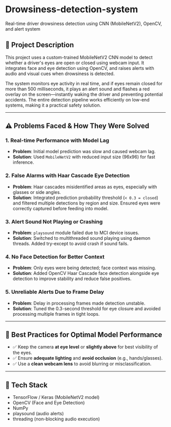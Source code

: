 # Drowsiness-detection-system
Real-time driver drowsiness detection using CNN (MobileNetV2), OpenCV, and alert system
## 📌 Project Description

This project uses a custom-trained MobileNetV2 CNN model to detect whether a driver's eyes are open or closed using webcam input. It integrates face and eye detection using OpenCV, and raises alerts with audio and visual cues when drowsiness is detected.

The system monitors eye activity in real time, and if eyes remain closed for more than 500 milliseconds, it plays an alert sound and flashes a red overlay on the screen—instantly waking the driver and preventing potential accidents. The entire detection pipeline works efficiently on low-end systems, making it a practical safety solution.

---

## ⚠️ Problems Faced & How They Were Solved

### 1. **Real-time Performance with Model Lag**
- **Problem**: Initial model prediction was slow and caused webcam lag.
- **Solution**: Used `MobileNetV2` with reduced input size (96x96) for fast inference.

### 2. **False Alarms with Haar Cascade Eye Detection**
- **Problem**: Haar cascades misidentified areas as eyes, especially with glasses or side angles.
- **Solution**: Integrated prediction probability threshold (`< 0.3 = closed`) and filtered multiple detections by region and size. Ensured eyes were correctly captured before feeding into model.

### 3. **Alert Sound Not Playing or Crashing**
- **Problem**: `playsound` module failed due to MCI device issues.
- **Solution**: Switched to multithreaded sound playing using daemon threads. Added try-except to avoid crash if sound fails.

### 4. **No Face Detection for Better Context**
- **Problem**: Only eyes were being detected; face context was missing.
- **Solution**: Added OpenCV Haar Cascade face detection alongside eye detection to improve stability and reduce false positives.

### 5. **Unreliable Alerts Due to Frame Delay**
- **Problem**: Delay in processing frames made detection unstable.
- **Solution**: Tuned the 0.3-second threshold for eye closure and avoided processing multiple frames in tight loops.

---

## 🧠 Best Practices for Optimal Model Performance

- ✅ Keep the camera **at eye level** or **slightly above** for best visibility of the eyes.
- ✅ Ensure **adequate lighting** and **avoid occlusion** (e.g., hands/glasses).
- ✅ Use a **clean webcam lens** to avoid blurring or misclassification.

---

## 🔧 Tech Stack

- TensorFlow / Keras (MobileNetV2 model)
- OpenCV (Face and Eye Detection)
- NumPy
- playsound (audio alerts)
- threading (non-blocking audio execution)
